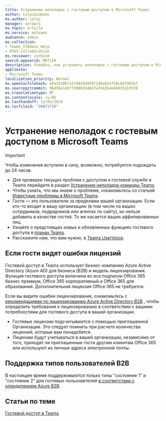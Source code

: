 ```yaml
---
title: Устранение неполадок с гостевым доступом в Microsoft Teams
author: LolaJacobsen
ms.author: lolaj
manager: serdars
ms.topic: article
ms.service: msteams
audience: admin
ms.collection:
- Teams_ITAdmin_Help
- M365-collaboration
ms.reviewer: corbinm
search.appverid: MET150
description: Узнайте, как устранить неполадки с гостевым доступом в Microsoft Teams и устранить проблемы с ним.
appliesto:
- Microsoft Teams
localization_priority: Normal
ms.openlocfilehash: e0a3530b7a1f9029d9f671d0a02ef58cbb7907bf
ms.sourcegitcommit: 96d98e145ff300833d827a7d43b4e4b0331b7538
ms.translationtype: MT
ms.contentlocale: ru-RU
ms.lasthandoff: 12/05/2019
ms.locfileid: "39871735"
---
```

<a name="troubleshoot-problems-with-guest-access-in-microsoft-teams"></a>Устранение неполадок с гостевым доступом в Microsoft Teams
======================================================

> [!IMPORTANT]
> Чтобы изменения вступили в силу, возможно, потребуется подождать до 24 часов. 


- Для проверки текущих проблем с доступом к гостевой службе в Teams перейдите в раздел [Устранение неполадок команды Teams](https://docs.microsoft.com/MicrosoftTeams/troubleshoot/).
- Чтобы узнать, что мы знаем о проблеме, ознакомьтесь со статьей [Известные проблемы в Microsoft Teams](Known-issues.md).
- Гости — это пользователи за пределами вашей организации. Если кто-то входит в вашу организацию (в том числе на ваших сотрудников, подрядчиков или агентах по сайту), их нельзя добавить в качестве гостей. То же касается ваших аффилированных лиц.
- Узнайте о предстоящих новых и обновленных функциях гостевого доступа в [планах Teams](https://aka.ms/teamsroadmap).
- Расскажите нам, что вам нужно, в [Teams UserVoice](https://aka.ms/TeamsUserVoice).

## <a name="if-your-guests-are-seeing-license-errors"></a>Если гости видят ошибки лицензий

Гостевой доступ в Teams использует бизнес-компанию Azure Active Directory (Azure AD) для бизнеса (B2B) и модель лицензирования. Функция гостевого доступа включена во все подписки Office 365 бизнес премиум, Office 365 корпоративный и Office 365 для образования. Дополнительная лицензия Office 365 не требуется.

Если вы видите ошибки лицензирования, ознакомьтесь с [рекомендациями по лицензированию Azure Active Directory B2B](https://docs.microsoft.com/azure/active-directory/b2b/licensing-guidance) , чтобы определить требования к лицензированию в соответствии с вашими потребностями для гостевого доступа в вашей организации.


- Гостевые лицензии подсчитываются с помощью приглашенной Организации. Это следует помнить при расчете количества лицензий, которые вам понадобятся.
- Лицензии будут учитываться в вашей организации, независимо от того, приходят ли приглашенные гости другим клиентам Office 365 или используют их личные адреса электронной почты.

## <a name="support-for-b2b-user-types"></a>Поддержка типов пользователей B2B
В настоящее время поддерживаются только типы "состояние 1" и "состояние 2" для гостевых пользователей [в соответствии с определением Azure B2B](https://docs.microsoft.com/azure/active-directory/b2b/user-properties).

## <a name="related-topics"></a>Статьи по теме

[Гостевой доступ в Teams](guest-access.md)


